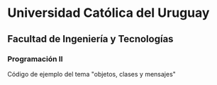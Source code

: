 # Universidad Católica del Uruguay
## Facultad de Ingeniería y Tecnologías
### Programación II
Código de ejemplo del tema "objetos, clases y mensajes"
